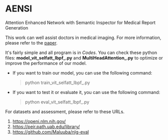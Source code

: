 # AENSI
Attention Enhanced Network with Semantic Inspector for Medical Report Generation

This work can well assist doctors in medical imaging. For more information, please refer to the [paper](https://github.com/CH-YellowOrange/AENSI/tree/main/Paper).

It's fairly simple and all program is in *Codes*. You can check these python files: **model_vit_selfatt_lbpf_.py** and **MultiHeadAttention_.py** to optimize or improve the performance of our model.



* If you want to train our model, you can use the following command:
  > python train_vit_selfatt_lbpf_.py

* If you want to test it or evaluate it, you can use the following command:
  > python eval_vit_selfatt_lbpf_.py

For datasets and assessment, please refer to these URLs.
1. https://openi.nlm.nih.gov/
2. https://peir.path.uab.edu/library/
3. https://github.com/Maluuba/nlg-eval

